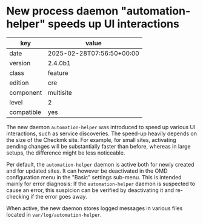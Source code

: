 [//]: # (werk v2)
# New process daemon "automation-helper" speeds up UI interactions

key        | value
---------- | ---
date       | 2025-02-28T07:56:50+00:00
version    | 2.4.0b1
class      | feature
edition    | cre
component  | multisite
level      | 2
compatible | yes

The new daemon `automation-helper` was introduced to speed up various UI interactions, such as
service discoveries. The speed-up heavily depends on the size of the Checkmk site. For example, for
small sites, activating pending changes will be substantially faster than before, whereas in large
setups, the difference might be less noticeable.

Per default, the `automation-helper` daemon is active both for newly created and for updated sites.
It can however be deactivated in the OMD configuration menu in the "Basic" settings sub-menu. This
is intended mainly for error diagnosis: If the `automation-helper` daemon is suspected to cause an
error, this suspicion can be verified by deactivating it and re-checking if the error goes away.

When active, the new daemon stores logged messages in various files located in
`var/log/automation-helper`.
